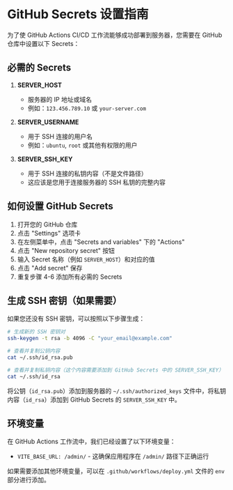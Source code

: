 # GitHub Secrets 设置指南

为了使 GitHub Actions CI/CD 工作流能够成功部署到服务器，您需要在 GitHub 仓库中设置以下 Secrets：

## 必需的 Secrets

1. **SERVER_HOST**
   - 服务器的 IP 地址或域名
   - 例如：`123.456.789.10` 或 `your-server.com`

2. **SERVER_USERNAME**
   - 用于 SSH 连接的用户名
   - 例如：`ubuntu`, `root` 或其他有权限的用户

3. **SERVER_SSH_KEY**
   - 用于 SSH 连接的私钥内容（不是文件路径）
   - 这应该是您用于连接服务器的 SSH 私钥的完整内容

## 如何设置 GitHub Secrets

1. 打开您的 GitHub 仓库
2. 点击 "Settings" 选项卡
3. 在左侧菜单中，点击 "Secrets and variables" 下的 "Actions"
4. 点击 "New repository secret" 按钮
5. 输入 Secret 名称（例如 `SERVER_HOST`）和对应的值
6. 点击 "Add secret" 保存
7. 重复步骤 4-6 添加所有必需的 Secrets

## 生成 SSH 密钥（如果需要）

如果您还没有 SSH 密钥，可以按照以下步骤生成：

```bash
# 生成新的 SSH 密钥对
ssh-keygen -t rsa -b 4096 -C "your_email@example.com"

# 查看并复制公钥内容
cat ~/.ssh/id_rsa.pub

# 查看并复制私钥内容（这个内容需要添加到 GitHub Secrets 中的 SERVER_SSH_KEY）
cat ~/.ssh/id_rsa
```

将公钥（`id_rsa.pub`）添加到服务器的 `~/.ssh/authorized_keys` 文件中，将私钥内容（`id_rsa`）添加到 GitHub Secrets 的 `SERVER_SSH_KEY` 中。

## 环境变量

在 GitHub Actions 工作流中，我们已经设置了以下环境变量：

- `VITE_BASE_URL: /admin/` - 这确保应用程序在 `/admin/` 路径下正确运行

如果需要添加其他环境变量，可以在 `.github/workflows/deploy.yml` 文件的 `env` 部分进行添加。